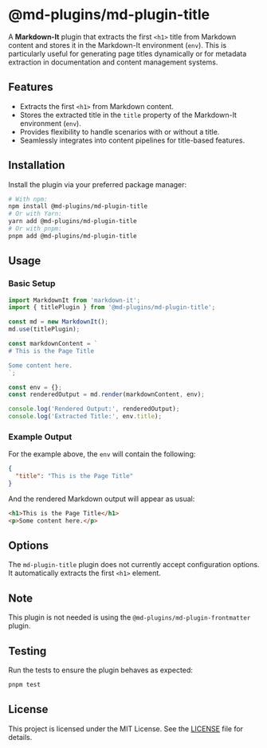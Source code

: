# @md-plugins/md-plugin-title

A **Markdown-It** plugin that extracts the first `<h1>` title from Markdown content and stores it in the Markdown-It environment (`env`). This is particularly useful for generating page titles dynamically or for metadata extraction in documentation and content management systems.

## Features

- Extracts the first `<h1>` from Markdown content.
- Stores the extracted title in the `title` property of the Markdown-It environment (`env`).
- Provides flexibility to handle scenarios with or without a title.
- Seamlessly integrates into content pipelines for title-based features.

## Installation

Install the plugin via your preferred package manager:

```bash
# With npm:
npm install @md-plugins/md-plugin-title
# Or with Yarn:
yarn add @md-plugins/md-plugin-title
# Or with pnpm:
pnpm add @md-plugins/md-plugin-title
```

## Usage

### Basic Setup

```js
import MarkdownIt from 'markdown-it';
import { titlePlugin } from '@md-plugins/md-plugin-title';

const md = new MarkdownIt();
md.use(titlePlugin);

const markdownContent = `
# This is the Page Title

Some content here.
`;

const env = {};
const renderedOutput = md.render(markdownContent, env);

console.log('Rendered Output:', renderedOutput);
console.log('Extracted Title:', env.title);
```

### Example Output

For the example above, the `env` will contain the following:

```json
{
  "title": "This is the Page Title"
}
```

And the rendered Markdown output will appear as usual:

```html
<h1>This is the Page Title</h1>
<p>Some content here.</p>
```

## Options

The `md-plugin-title` plugin does not currently accept configuration options. It automatically extracts the first `<h1>` element.

## Note

This plugin is not needed is using the `@md-plugins/md-plugin-frontmatter` plugin.

## Testing

Run the tests to ensure the plugin behaves as expected:

```bash
pnpm test
```

## License

This project is licensed under the MIT License. See the [LICENSE](LICENSE.md) file for details.
